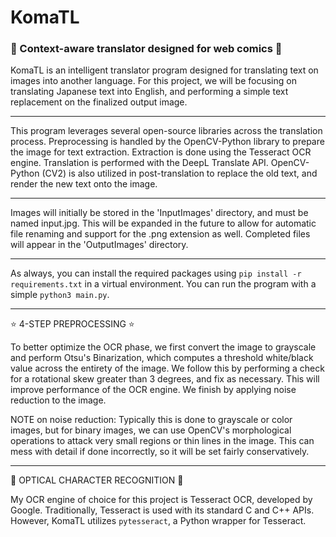 # KomaTL

<h3>🔹 Context-aware translator designed for web comics 🔹</h3>

KomaTL is an intelligent translator program designed for translating text on images into another language. For this project, we will be focusing on translating Japanese text into English, and performing a simple text replacement on the finalized output image.

<hr>
This program leverages several open-source libraries across the translation process. Preprocessing is handled by the OpenCV-Python library to prepare the image for text extraction. Extraction is done using the Tesseract OCR engine. Translation is performed with the DeepL Translate API. OpenCV-Python (CV2) is also utilized in post-translation to replace the old text, and render the new text onto the image. 
<hr>
Images will initially be stored in the 'InputImages' directory, and must be named input.jpg. This will be expanded in the future to allow for automatic file renaming and support for the .png extension as well. Completed files will appear in the 'OutputImages' directory. 
<hr>

As always, you can install the required packages using `pip install -r requirements.txt` in a virtual environment. You can run the program with a simple `python3 main.py`.

<hr>

:star: 4-STEP PREPROCESSING :star:

To better optimize the OCR phase, we first convert the image to grayscale and perform Otsu's Binarization, which computes a threshold white/black value across the entirety of the image. We follow this by performing a check for a rotational skew greater than 3 degrees, and fix as necessary. This will improve performance of the OCR engine. We finish by applying noise reduction to the image.

NOTE on noise reduction: Typically this is done to grayscale or color images, but for binary images, we can use OpenCV's morphological operations to attack very small regions or thin lines in the image. This can mess with detail if done incorrectly, so it will be set fairly conservatively.

<hr>

:large_blue_diamond: OPTICAL CHARACTER RECOGNITION :large_blue_diamond:

My OCR engine of choice for this project is Tesseract OCR, developed by Google. Traditionally, Tesseract is used with its standard C and C++ APIs. However, KomaTL utilizes `pytesseract`, a Python wrapper for Tesseract. 
